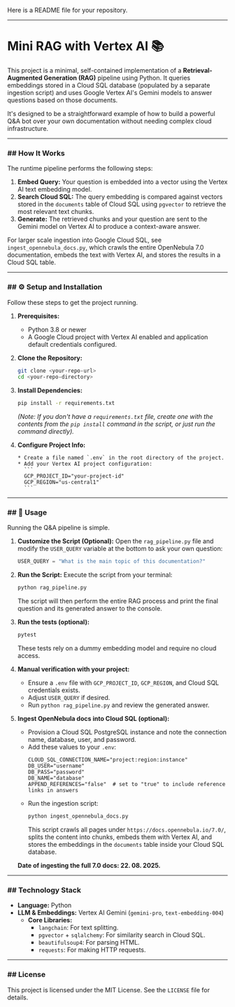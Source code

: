 Here is a README file for your repository.

-----

# Mini RAG with Vertex AI 📚

This project is a minimal, self-contained implementation of a **Retrieval-Augmented Generation (RAG)** pipeline using Python. It queries embeddings stored in a Cloud SQL database (populated by a separate ingestion script) and uses Google Vertex AI's Gemini models to answer questions based on those documents.

It's designed to be a straightforward example of how to build a powerful Q\&A bot over your own documentation without needing complex cloud infrastructure.

-----

### \#\# How It Works

The runtime pipeline performs the following steps:

1.  **Embed Query:** Your question is embedded into a vector using the Vertex AI text embedding model.
2.  **Search Cloud SQL:** The query embedding is compared against vectors stored in the `documents` table of Cloud SQL using `pgvector` to retrieve the most relevant text chunks.
3.  **Generate:** The retrieved chunks and your question are sent to the Gemini model on Vertex AI to produce a context-aware answer.

For larger scale ingestion into Google Cloud SQL, see `ingest_opennebula_docs.py`, which crawls the entire OpenNebula 7.0 documentation, embeds the text with Vertex AI, and stores the results in a Cloud SQL table.

-----

### \#\# ⚙️ Setup and Installation

Follow these steps to get the project running.

1.  **Prerequisites:**

      * Python 3.8 or newer
      * A Google Cloud project with Vertex AI enabled and application default credentials configured.

2.  **Clone the Repository:**

    ```bash
    git clone <your-repo-url>
    cd <your-repo-directory>
    ```

3.  **Install Dependencies:**

    ```bash
    pip install -r requirements.txt
    ```

    *(Note: If you don't have a `requirements.txt` file, create one with the contents from the `pip install` command in the script, or just run the command directly).*

4.  **Configure Project Info:**

        * Create a file named `.env` in the root directory of the project.
        * Add your Vertex AI project configuration:
          ```
          GCP_PROJECT_ID="your-project-id"
          GCP_REGION="us-central1"
          ```

-----

### \#\# 🚀 Usage

Running the Q\&A pipeline is simple.

1.  **Customize the Script (Optional):**
    Open the `rag_pipeline.py` file and modify the `USER_QUERY` variable at the bottom to ask your own question:

    ```python
    USER_QUERY = "What is the main topic of this documentation?"
    ```

2.  **Run the Script:**
    Execute the script from your terminal:

    ```bash
    python rag_pipeline.py
    ```

    The script will then perform the entire RAG process and print the final question and its generated answer to the console.

3. **Run the tests (optional):**
    ```bash
    pytest
    ```
    These tests rely on a dummy embedding model and require no cloud access.

4. **Manual verification with your project:**
    * Ensure a `.env` file with `GCP_PROJECT_ID`, `GCP_REGION`, and Cloud SQL credentials exists.
    * Adjust `USER_QUERY` if desired.
    * Run `python rag_pipeline.py` and review the generated answer.

5. **Ingest OpenNebula docs into Cloud SQL (optional):**
    * Provision a Cloud SQL PostgreSQL instance and note the connection name, database, user, and password.
    * Add these values to your `.env`:
      ```
      CLOUD_SQL_CONNECTION_NAME="project:region:instance"
      DB_USER="username"
      DB_PASS="password"
      DB_NAME="database"
      APPEND_REFERENCES="false"  # set to "true" to include reference links in answers
      ```
    * Run the ingestion script:
      ```bash
      python ingest_opennebula_docs.py
      ```
        This script crawls all pages under `https://docs.opennebula.io/7.0/`, splits the content into chunks, embeds them with Vertex AI, and stores the embeddings in the `documents` table inside your Cloud SQL database.

    **Date of ingesting the full 7.0 docs: 22. 08. 2025.**

-----

### \#\# Technology Stack

  * **Language:** Python
  * **LLM & Embeddings:** Vertex AI Gemini (`gemini-pro`, `text-embedding-004`)
    * **Core Libraries:**
        * `langchain`: For text splitting.
        * `pgvector` + `sqlalchemy`: For similarity search in Cloud SQL.
        * `beautifulsoup4`: For parsing HTML.
        * `requests`: For making HTTP requests.

-----

### \#\# License

This project is licensed under the MIT License. See the `LICENSE` file for details.